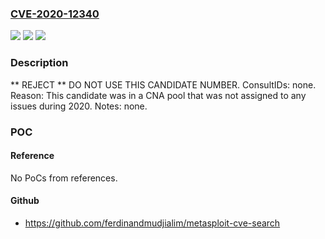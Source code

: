 ### [CVE-2020-12340](https://cve.mitre.org/cgi-bin/cvename.cgi?name=CVE-2020-12340)
![](https://img.shields.io/static/v1?label=Product&message=n%2Fa&color=blue)
![](https://img.shields.io/static/v1?label=Version&message=n%2Fa&color=blue)
![](https://img.shields.io/static/v1?label=Vulnerability&message=n%2Fa&color=blue)

### Description

** REJECT ** DO NOT USE THIS CANDIDATE NUMBER. ConsultIDs: none. Reason: This candidate was in a CNA pool that was not assigned to any issues during 2020. Notes: none.

### POC

#### Reference
No PoCs from references.

#### Github
- https://github.com/ferdinandmudjialim/metasploit-cve-search

